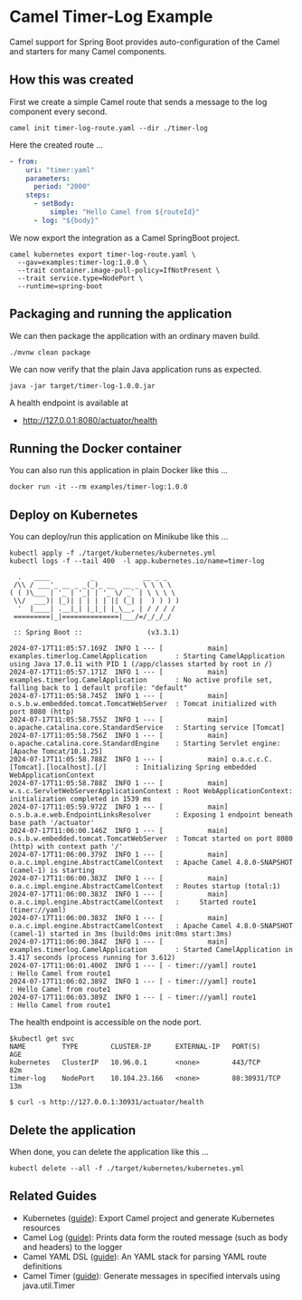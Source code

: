 # Camel Timer-Log Example

Camel support for Spring Boot provides auto-configuration of the Camel and starters for many Camel components.

## How this was created

First we create a simple Camel route that sends a message to the log component every second.

```shell 
camel init timer-log-route.yaml --dir ./timer-log
```

Here the created route ...

```yaml
- from:
    uri: "timer:yaml"
    parameters:
      period: "2000"
    steps:
      - setBody:
          simple: "Hello Camel from ${routeId}"
      - log: "${body}"
```

We now export the integration as a Camel SpringBoot project.

```shell 
camel kubernetes export timer-log-route.yaml \
  --gav=examples:timer-log:1.0.0 \
  --trait container.image-pull-policy=IfNotPresent \
  --trait service.type=NodePort \
  --runtime=spring-boot
```

## Packaging and running the application

We can then package the application with an ordinary maven build.

```shell
./mvnw clean package
```

We can now verify that the plain Java application runs as expected.

```shell
java -jar target/timer-log-1.0.0.jar
```

A health endpoint is available at
* http://127.0.0.1:8080/actuator/health

## Running the Docker container

You can also run this application in plain Docker like this ...

```shell
docker run -it --rm examples/timer-log:1.0.0 
```

## Deploy on Kubernetes

You can deploy/run this application on Minikube like this ...

```shell
kubectl apply -f ./target/kubernetes/kubernetes.yml
kubectl logs -f --tail 400  -l app.kubernetes.io/name=timer-log

  .   ____          _            __ _ _
 /\\ / ___'_ __ _ _(_)_ __  __ _ \ \ \ \
( ( )\___ | '_ | '_| | '_ \/ _` | \ \ \ \
 \\/  ___)| |_)| | | | | || (_| |  ) ) ) )
  '  |____| .__|_| |_|_| |_\__, | / / / /
 =========|_|==============|___/=/_/_/_/

 :: Spring Boot ::                (v3.3.1)

2024-07-17T11:05:57.169Z  INFO 1 --- [           main] examples.timerlog.CamelApplication       : Starting CamelApplication using Java 17.0.11 with PID 1 (/app/classes started by root in /)
2024-07-17T11:05:57.171Z  INFO 1 --- [           main] examples.timerlog.CamelApplication       : No active profile set, falling back to 1 default profile: "default"
2024-07-17T11:05:58.745Z  INFO 1 --- [           main] o.s.b.w.embedded.tomcat.TomcatWebServer  : Tomcat initialized with port 8080 (http)
2024-07-17T11:05:58.755Z  INFO 1 --- [           main] o.apache.catalina.core.StandardService   : Starting service [Tomcat]
2024-07-17T11:05:58.756Z  INFO 1 --- [           main] o.apache.catalina.core.StandardEngine    : Starting Servlet engine: [Apache Tomcat/10.1.25]
2024-07-17T11:05:58.788Z  INFO 1 --- [           main] o.a.c.c.C.[Tomcat].[localhost].[/]       : Initializing Spring embedded WebApplicationContext
2024-07-17T11:05:58.788Z  INFO 1 --- [           main] w.s.c.ServletWebServerApplicationContext : Root WebApplicationContext: initialization completed in 1539 ms
2024-07-17T11:05:59.972Z  INFO 1 --- [           main] o.s.b.a.e.web.EndpointLinksResolver      : Exposing 1 endpoint beneath base path '/actuator'
2024-07-17T11:06:00.146Z  INFO 1 --- [           main] o.s.b.w.embedded.tomcat.TomcatWebServer  : Tomcat started on port 8080 (http) with context path '/'
2024-07-17T11:06:00.379Z  INFO 1 --- [           main] o.a.c.impl.engine.AbstractCamelContext   : Apache Camel 4.8.0-SNAPSHOT (camel-1) is starting
2024-07-17T11:06:00.383Z  INFO 1 --- [           main] o.a.c.impl.engine.AbstractCamelContext   : Routes startup (total:1)
2024-07-17T11:06:00.383Z  INFO 1 --- [           main] o.a.c.impl.engine.AbstractCamelContext   :     Started route1 (timer://yaml)
2024-07-17T11:06:00.383Z  INFO 1 --- [           main] o.a.c.impl.engine.AbstractCamelContext   : Apache Camel 4.8.0-SNAPSHOT (camel-1) started in 3ms (build:0ms init:0ms start:3ms)
2024-07-17T11:06:00.384Z  INFO 1 --- [           main] examples.timerlog.CamelApplication       : Started CamelApplication in 3.417 seconds (process running for 3.612)
2024-07-17T11:06:01.400Z  INFO 1 --- [ - timer://yaml] route1                                   : Hello Camel from route1
2024-07-17T11:06:02.389Z  INFO 1 --- [ - timer://yaml] route1                                   : Hello Camel from route1
2024-07-17T11:06:03.389Z  INFO 1 --- [ - timer://yaml] route1                                   : Hello Camel from route1
```

The health endpoint is accessible on the node port.

```
$kubectl get svc
NAME         TYPE        CLUSTER-IP      EXTERNAL-IP   PORT(S)        AGE
kubernetes   ClusterIP   10.96.0.1       <none>        443/TCP        82m
timer-log    NodePort    10.104.23.166   <none>        80:30931/TCP   13m

$ curl -s http://127.0.0.1:30931/actuator/health
```

## Delete the application

When done, you can delete the application like this ...

```shell
kubectl delete --all -f ./target/kubernetes/kubernetes.yml
```

## Related Guides

- Kubernetes ([guide](https://camel.apache.org/manual/camel-jbang-kubernetes.html)): Export Camel project and generate Kubernetes resources
- Camel Log ([guide](https://camel.apache.org/components/log-component.html)): Prints data form the routed message (such as body and headers) to the logger
- Camel YAML DSL ([guide](https://camel.apache.org/components/others/yaml-dsl.html)): An YAML stack for parsing YAML route definitions
- Camel Timer ([guide](https://camel.apache.org/components/timer-component.html)): Generate messages in specified intervals using java.util.Timer
